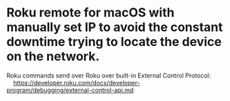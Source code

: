 #  Roku remote for macOS with manually set IP to avoid the constant downtime trying to locate the device on the network. 

Roku commands send over Roku over built-in External Control Protocol:\
&nbsp;&nbsp;&nbsp;&nbsp;https://developer.roku.com/docs/developer-program/debugging/external-control-api.md


